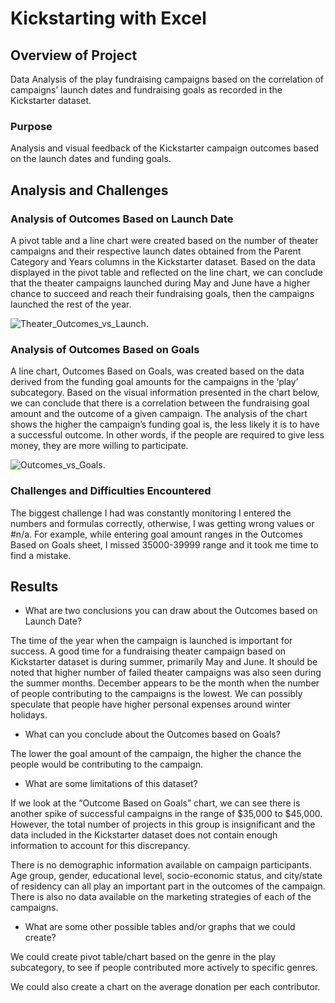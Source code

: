 # Kickstarting with Excel

## Overview of Project

Data Analysis of the play fundraising campaigns based on the correlation of campaigns’ launch dates and fundraising goals as recorded in the Kickstarter dataset.  

### Purpose

Analysis and visual feedback of the Kickstarter campaign outcomes based on the launch dates and funding goals.

## Analysis and Challenges

### Analysis of Outcomes Based on Launch Date

A pivot table and a line chart were created based on the number of theater campaigns and their respective launch dates obtained from the Parent Category and Years columns in the Kickstarter dataset. Based on the data displayed in the pivot table and reflected on the line chart, we can conclude that the theater campaigns launched during May and June have a higher chance to succeed and reach their fundraising goals, then the campaigns launched the rest of the year. 

![Theater_Outcomes_vs_Launch](path/to/resource/Theater_Outcomes_vs_Launch).

### Analysis of Outcomes Based on Goals

A line chart, Outcomes Based on Goals, was created based on the data derived from the funding goal amounts for the campaigns in the ‘play’ subcategory. Based on the visual information presented in the chart below, we can conclude that there is a correlation between the fundraising goal amount and the outcome of a given campaign. The analysis of the chart shows the higher the campaign’s funding goal is, the less likely it is to have a successful outcome. In other words, if the people are required to give less money, they are more willing to participate. 

![Outcomes_vs_Goals](Resources/Outcomes_vs_Goals).

### Challenges and Difficulties Encountered

The biggest challenge I had was constantly monitoring I entered the numbers and formulas correctly, otherwise, I was getting wrong values or #n/a. For example, while entering goal amount ranges in the Outcomes Based on Goals sheet, I missed 35000-39999 range and it took me time to find a mistake. 

## Results

- What are two conclusions you can draw about the Outcomes based on Launch Date?

The time of the year when the campaign is launched is important for success. A good time for a fundraising theater campaign based on Kickstarter dataset is during summer, primarily May and June.  It should be noted that higher number of failed theater campaigns was also seen during the summer months. December appears to be the month when the number of people contributing to the campaigns is the lowest. We can possibly speculate that people have higher personal expenses around winter holidays. 

- What can you conclude about the Outcomes based on Goals?

The lower the goal amount of the campaign, the higher the chance the people would be contributing to the campaign. 

- What are some limitations of this dataset?

If we look at the “Outcome Based on Goals” chart, we can see there is another spike of successful campaigns in the range of $35,000 to $45,000. However, the total number of projects in this group is insignificant and the data included in the Kickstarter dataset does not contain enough information to account for this discrepancy. 

There is no demographic information available on campaign participants. Age group, gender, educational level, socio-economic status, and city/state of residency can all play an important part in the outcomes of the campaign. There is also no data available on the marketing strategies of each of the campaigns.

- What are some other possible tables and/or graphs that we could create?

We could create pivot table/chart based on the genre in the play subcategory, to see if people contributed more actively to specific genres. 

We could also create a chart on the average donation per each contributor. 

